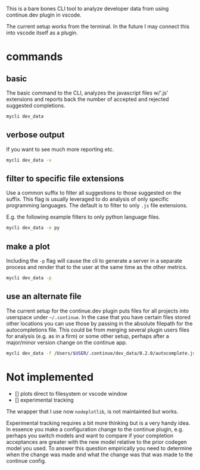 This is a bare bones CLI tool to analyze developer data from using
continue.dev plugin in vscode.

The current setup works from the terminal.
In the future I may connect this into vscode itself as a plugin.

# commands

## basic
The basic command to the CLI, analyzes the javascript files w/'.js' extensions
and reports back the number of accepted and rejected suggested completions.

```bash
mycli dev_data
```

## verbose output
If you want to see much more reporting etc.
```bash
mycli dev_data -v
```

## filter to specific file extensions
Use a common suffix to filter all suggestions to those suggested
on the suffix. This flag is usually leveraged to do analysis of
only specific programming languages. The default is to filter to
only `.js` file extensions.

E.g. the following example filters to only python language files.
```bash
mycli dev_data -e py
```

## make a plot
Including the `-p` flag will cause the cli to generate a server
in a separate process and render that to the user at the same
time as the other metrics.

```bash
mycli dev_data -p
```

## use an alternate file
The current setup for the continue.dev plugin puts files for all projects into
userspace under `~/.continue`. In the case that you have certain files stored
other locations you can use those by passing in the absolute filepath for the
autocompletions file. This could be from merging several plugin users files
for analysis (e.g. as in a firm) or some other setup, perhaps after a major/minor
version change on the continue app.

```bash
mycli dev_data -f /Users/$USER/.continue/dev_data/0.2.0/autocomplete.jsonl
```

# Not implemented

- [] plots direct to filesystem or vscode window
- [] experimental tracking

The wrapper that I use now `nodeplotlib`, is not maintainted but works.

Experimental tracking requires a bit more thinking but is a very handy idea.
In essence you make a configuration change to the continue plugin, e.g. perhaps
you switch models and want to compare if your completion acceptances are greater
with the new model relative to the prior codegen model you used. To answer this
question empirically you need to determine when the change was made and what the
change was that was made to the continue config.


